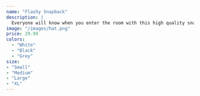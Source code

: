 ```yaml
---
name: "Flashy Snapback"
description: |
  Everyone will know when you enter the room with this high quality snapback with a flashy look.
image: "/images/hat.png"
price: 29.99
colors:
  - "White"
  - "Black"
  - "Grey"
size:
- "Small"
- "Medium"
- "Large"
- "XL"
---
```

